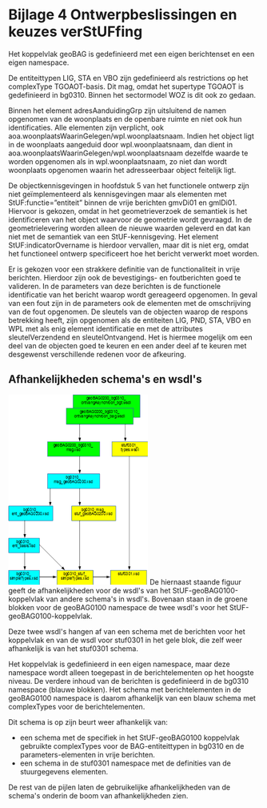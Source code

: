 # Bijlage 4 Ontwerpbeslissingen en keuzes verStUFfing 

Het koppelvlak geoBAG is gedefinieerd met een eigen berichtenset en een eigen namespace. 

De entiteittypen LIG, STA en VBO zijn gedefinieerd als restrictions op het complexType TGOAOT-basis. Dit mag, omdat het supertype TGOAOT is gedefinieerd in bg0310. Binnen het sectormodel WOZ is dit ook zo gedaan. 

Binnen het element adresAanduidingGrp zijn uitsluitend de namen opgenomen van de woonplaats en de openbare ruimte en niet ook hun identificaties. Alle elementen zijn verplicht, ook aoa.woonplaatsWaarinGelegen/wpl.woonplaatsnaam. Indien het object ligt in de woonplaats aangeduid door wpl.woonplaatsnaam, dan dient in aoa.woonplaatsWaarinGelegen/wpl.woonplaatsnaam dezelfde waarde te worden opgenomen als in wpl.woonplaatsnaam, zo niet dan wordt woonplaats opgenomen waarin het adresseerbaar object feitelijk ligt. 

De objectkennisgevingen in hoofdstuk 5 van het functionele ontwerp zijn niet geïmplementeerd als kennisgevingen maar als elementen met StUF:functie=”entiteit” binnen de vrije berichten gmvDi01 en gmlDi01. Hiervoor is gekozen, omdat in het geometrieverzoek de semantiek is het identificeren van het object waarvoor de geometrie wordt gevraagd. In de geometrielevering worden alleen de nieuwe waarden geleverd en dat kan niet met de semantiek van een StUF-kennisgeving. Het element StUF:indicatorOvername is hierdoor vervallen, maar dit is niet erg, omdat het functioneel ontwerp specificeert hoe het bericht verwerkt moet worden. 

Er is gekozen voor een strakkere definitie van de functionaliteit in vrije berichten. Hierdoor zijn ook de bevestigings- en foutberichten goed te valideren. In de parameters van deze berichten is de functionele identificatie van het bericht waarop wordt gereageerd opgenomen. In geval van een fout zijn in de parameters ook de elementen met de omschrijving van de fout opgenomen. De sleutels van de objecten waarop de respons betrekking heeft, zijn opgenomen als de entiteiten LIG, PND, STA, VBO en WPL met als enig element identificatie en met de attributes sleutelVerzendend en sleutelOntvangend. Het is hiermee mogelijk om een deel van de objecten goed te keuren en een ander deel af te keuren met desgewenst verschillende redenen voor de afkeuring. 

## Afhankelijkheden schema's en wsdl's 
![Afhankelijkheden schema's en wsdl's](afbeeldingen/fig-afhankelijkheden-schema-wsdl.png) 
De hiernaast staande figuur geeft de afhankelijkheden voor de wsdl's van het StUF-geoBAG0100-koppelvlak van andere schema's in wsdl's. Bovenaan staan in de groene blokken voor de geoBAG0100 namespace de twee wsdl's voor het StUF-geoBAG0100-koppelvlak. 

Deze twee wsdl's hangen af van een schema met de berichten voor het koppelvlak en van de wsdl voor stuf0301 in het gele blok, die zelf weer afhankelijk is van het stuf0301 schema.  

Het koppelvlak is gedefinieerd in een eigen namespace, maar deze namespace wordt alleen toegepast in de berichtelementen op het hoogste niveau. De verdere inhoud van de berichten is gedefinieerd in de bg0310 namespace (blauwe blokken). Het schema met berichtelementen in de geoBAG0100 namespace is daarom afhankelijk van een blauw schema met complexTypes voor de berichtelementen. 

Dit schema is op zijn beurt weer afhankelijk van: 
* een schema met de specifiek in het StUF-geoBAG0100 koppelvlak gebruikte complexTypes voor de BAG-entiteittypen in bg0310 en de parameters-elementen in vrije berichten. 
* een schema in de stuf0301 namespace met de definities van de stuurgegevens elementen. 

De rest van de pijlen laten de gebruikelijke afhankelijkheden van de schema's onderin de boom van afhankelijkheden zien. 
